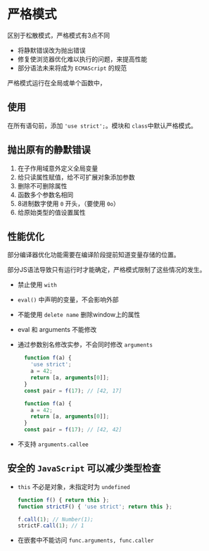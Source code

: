 # 严格模式

区别于松散模式，严格模式有3点不同

* 将静默错误改为抛出错误
* 修复使浏览器优化难以执行的问题，来提高性能
* 部分语法未来将成为 `ECMAScript` 的规范

严格模式运行在全局或单个函数中，

## 使用

在所有语句前，添加 `'use strict';`。模块和 `class`中默认严格模式。

## 抛出原有的静默错误

1. 在子作用域意外定义全局变量
2. 给只读属性赋值，给不可扩展对象添加参数
3. 删除不可删除属性
4. 函数多个参数名相同
5. 8进制数字使用 `0` 开头，（要使用 `0o`）
6. 给原始类型的值设置属性

## 性能优化

部分编译器优化功能需要在编译阶段提前知道变量存储的位置。

部分JS语法导致只有运行时才能确定，严格模式限制了这些情况的发生。

* 禁止使用 `with`
* `eval()` 中声明的变量，不会影响外部
* 不能使用 `delete name` 删除window上的属性
* eval 和 arguments 不能修改
* 通过参数别名修改实参，不会同时修改 `arguments`

    ```js
      function f(a) {
        'use strict';
        a = 42;
        return [a, arguments[0]];
      }
      const pair = f(17); // [42, 17]

      function f(a) {
        a = 42;
        return [a, arguments[0]];
      }
      const pair = f(17); // [42, 42]
    ```

* 不支持 `arguments.callee`

## 安全的 `JavaScript` 可以减少类型检查

* `this` 不必是对象，未指定时为 `undefined`

    ```js
    function f() { return this };
    function strictF() { 'use strict'; return this };

    f.call(1); // Number(1);
    strictF.call(1); // 1
    ```

* 在嵌套中不能访问 `func.arguments, func.caller`
